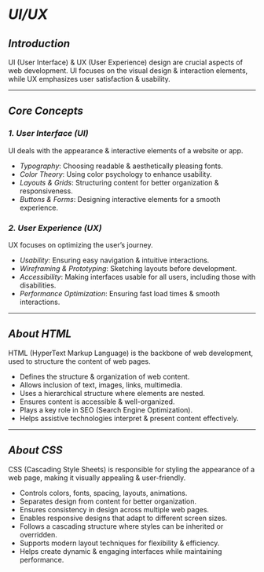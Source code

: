 # *UI/UX*

## *Introduction*
UI (User Interface) & UX (User Experience) design are crucial aspects of web development. UI focuses on the visual design & interaction elements, while UX emphasizes user satisfaction & usability. 

---

## *Core Concepts*
### *1. User Interface (UI)*
UI deals with the appearance & interactive elements of a website or app.
- *Typography*: Choosing readable & aesthetically pleasing fonts.
- *Color Theory*: Using color psychology to enhance usability.
- *Layouts & Grids*: Structuring content for better organization & responsiveness.
- *Buttons & Forms*: Designing interactive elements for a smooth experience.

### *2. User Experience (UX)*
UX focuses on optimizing the user’s journey.
- *Usability*: Ensuring easy navigation & intuitive interactions.
- *Wireframing & Prototyping*: Sketching layouts before development.
- *Accessibility*: Making interfaces usable for all users, including those with disabilities.
- *Performance Optimization*: Ensuring fast load times & smooth interactions.

---

## *About HTML*
HTML (HyperText Markup Language) is the backbone of web development, used to structure the content of web pages.

- Defines the structure & organization of web content.
- Allows inclusion of text, images, links, multimedia.
- Uses a hierarchical structure where elements are nested.
- Ensures content is accessible & well-organized.
- Plays a key role in SEO (Search Engine Optimization).
- Helps assistive technologies interpret & present content effectively.

---

## *About CSS*
CSS (Cascading Style Sheets) is responsible for styling the appearance of a web page, making it visually appealing & user-friendly.

- Controls colors, fonts, spacing, layouts, animations.
- Separates design from content for better organization.
- Ensures consistency in design across multiple web pages.
- Enables responsive designs that adapt to different screen sizes.
- Follows a cascading structure where styles can be inherited or overridden.
- Supports modern layout techniques for flexibility & efficiency.
- Helps create dynamic & engaging interfaces while maintaining performance.
